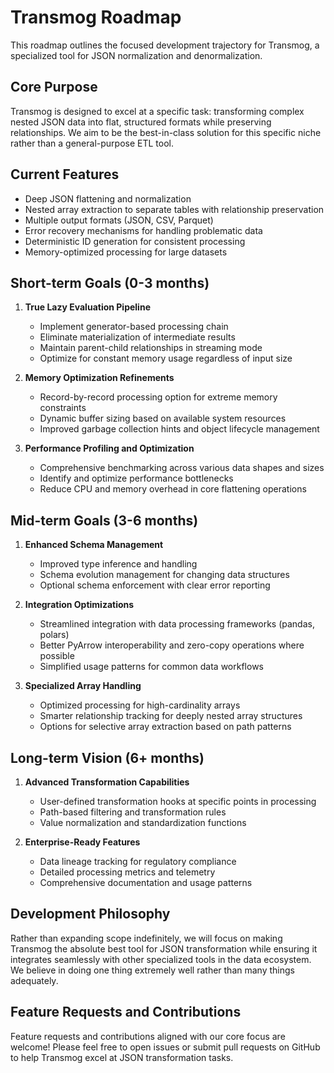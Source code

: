 # Transmog Roadmap

This roadmap outlines the focused development trajectory for Transmog, a specialized tool for JSON normalization
and denormalization.

## Core Purpose

Transmog is designed to excel at a specific task: transforming complex nested JSON data into flat, structured
formats while preserving relationships. We aim to be the best-in-class solution for this specific niche
rather than a general-purpose ETL tool.

## Current Features

- Deep JSON flattening and normalization
- Nested array extraction to separate tables with relationship preservation
- Multiple output formats (JSON, CSV, Parquet)
- Error recovery mechanisms for handling problematic data
- Deterministic ID generation for consistent processing
- Memory-optimized processing for large datasets

## Short-term Goals (0-3 months)

1. **True Lazy Evaluation Pipeline**
   - Implement generator-based processing chain
   - Eliminate materialization of intermediate results
   - Maintain parent-child relationships in streaming mode
   - Optimize for constant memory usage regardless of input size

2. **Memory Optimization Refinements**
   - Record-by-record processing option for extreme memory constraints
   - Dynamic buffer sizing based on available system resources
   - Improved garbage collection hints and object lifecycle management

3. **Performance Profiling and Optimization**
   - Comprehensive benchmarking across various data shapes and sizes
   - Identify and optimize performance bottlenecks
   - Reduce CPU and memory overhead in core flattening operations

## Mid-term Goals (3-6 months)

1. **Enhanced Schema Management**
   - Improved type inference and handling
   - Schema evolution management for changing data structures
   - Optional schema enforcement with clear error reporting

2. **Integration Optimizations**
   - Streamlined integration with data processing frameworks (pandas, polars)
   - Better PyArrow interoperability and zero-copy operations where possible
   - Simplified usage patterns for common data workflows

3. **Specialized Array Handling**
   - Optimized processing for high-cardinality arrays
   - Smarter relationship tracking for deeply nested array structures
   - Options for selective array extraction based on path patterns

## Long-term Vision (6+ months)

1. **Advanced Transformation Capabilities**
   - User-defined transformation hooks at specific points in processing
   - Path-based filtering and transformation rules
   - Value normalization and standardization functions

2. **Enterprise-Ready Features**
   - Data lineage tracking for regulatory compliance
   - Detailed processing metrics and telemetry
   - Comprehensive documentation and usage patterns

## Development Philosophy

Rather than expanding scope indefinitely, we will focus on making Transmog the absolute best tool for
JSON transformation while ensuring it integrates seamlessly with other specialized tools in the data
ecosystem. We believe in doing one thing extremely well rather than many things adequately.

## Feature Requests and Contributions

Feature requests and contributions aligned with our core focus are welcome! Please feel free to open
issues or submit pull requests on GitHub to help Transmog excel at JSON transformation tasks.
